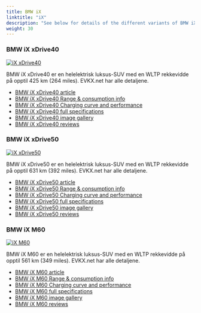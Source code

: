 ```yaml
---
title: BMW iX
linktitle: "iX"
description: "See below for details of the different variants of BMW iX"
weight: 30
---
```

### BMW iX xDrive40

<a href="ix_xdrive40/"><img src="https://media.evkx.net/multimedia/models/bmw/ix/ix_xdrive40/main_1_st.jpg" class="img-fluid" alt="iX xDrive40" ></a>

BMW iX xDrive40 er en helelektrisk luksus-SUV med en WLTP rekkevidde på opptil 425 km (264 miles). EVKX.net har alle detaljene. 

- [BMW iX xDrive40 article](ix_xdrive40/)
- [BMW iX xDrive40 Range & consumption info](ix_xdrive40/rangeandconsumption)
- [BMW iX xDrive40 Charging curve and performance](ix_xdrive40/chargingcurve)
- [BMW iX xDrive40 full specifications](ix_xdrive40/specifications)
- [BMW iX xDrive40 image gallery](ix_xdrive40/gallery)
- [BMW iX xDrive40 reviews](ix_xdrive40/reviews)

### BMW iX xDrive50

<a href="ix_xdrive50/"><img src="https://media.evkx.net/multimedia/models/bmw/ix/ix_xdrive50/main_1_st.jpg" class="img-fluid" alt="iX xDrive50" ></a>

BMW iX xDrive50 er en helelektrisk luksus-SUV med en WLTP rekkevidde på opptil 631 km (392 miles). EVKX.net har alle detaljene. 

- [BMW iX xDrive50 article](ix_xdrive50/)
- [BMW iX xDrive50 Range & consumption info](ix_xdrive50/rangeandconsumption)
- [BMW iX xDrive50 Charging curve and performance](ix_xdrive50/chargingcurve)
- [BMW iX xDrive50 full specifications](ix_xdrive50/specifications)
- [BMW iX xDrive50 image gallery](ix_xdrive50/gallery)
- [BMW iX xDrive50 reviews](ix_xdrive50/reviews)

### BMW iX M60

<a href="ix_m60/"><img src="https://media.evkx.net/multimedia/models/bmw/ix/ix_m60/main_1_st.jpg" class="img-fluid" alt="iX M60" ></a>

BMW iX M60 er en helelektrisk luksus-SUV med en WLTP rekkevidde på opptil 561 km (349 miles). EVKX.net har alle detaljene. 

- [BMW iX M60 article](ix_m60/)
- [BMW iX M60 Range & consumption info](ix_m60/rangeandconsumption)
- [BMW iX M60 Charging curve and performance](ix_m60/chargingcurve)
- [BMW iX M60 full specifications](ix_m60/specifications)
- [BMW iX M60 image gallery](ix_m60/gallery)
- [BMW iX M60 reviews](ix_m60/reviews)

